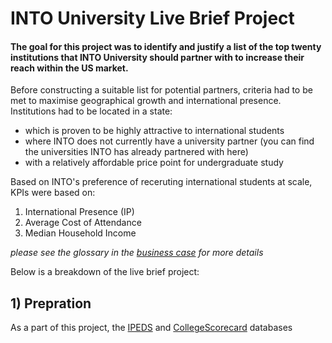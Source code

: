 # INTO University Live Brief Project
#### The goal for this project was to identify and justify a list of the top twenty institutions that INTO University should partner with to increase their reach within the US market. ####

Before constructing a suitable list for potential partners, criteria had to be met to maximise geographical growth and international presence. Institutions had to be located in a state:

* which is proven to be highly attractive to international students
* where INTO does not currently have a university partner (you can find the universities INTO has already partnered with here)
* with a relatively affordable price point for undergraduate study

Based on INTO's preference of receruting international students at scale, KPIs were based on:

1) International Presence (IP)
2) Average Cost of Attendance
3) Median Household Income

*please see the glossary in the [business case](https://github.com/marofrahman/INTO-university-live-brief/files/11599348/INTO-University_Business_Case.pdf) for more details*

Below is a breakdown of the live brief project:

## 1) Prepration

As a part of this project, the [IPEDS](https://nces.ed.gov/ipeds/use-the-data/download-access-database) and [CollegeScorecard](https://collegescorecard.ed.gov/data/) databases




